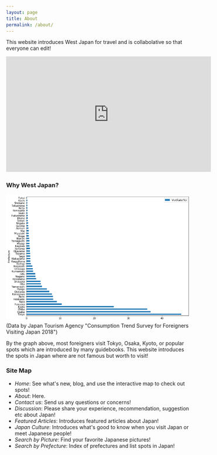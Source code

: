 ```yaml
---
layout: page
title: About
permalink: /about/
---
```


This website introduces West Japan for travel and is collabolative so that everyone can edit!

<iframe width="560" height="315" src="https://www.youtube.com/embed/KiwF4R9RQrY" frameborder="0" allow="accelerometer; autoplay; encrypted-media; gyroscope; picture-in-picture" allowfullscreen></iframe>

### Why West Japan?
<img src="https://github.com/alice0619/dh150.github.io/blob/master/visitrate.png?raw=true" alt="Visit Rate (%)" title="Visit Rate by Pref">
(Data by Japan Tourism Agency "Consumption Trend Survey for Foreigners Visiting Japan 2018")

By the graph above, most foreigners visit Tokyo, Osaka, Kyoto, or popular spots which are introduced by many guidebooks. This website introduces the spots in Japan where are not famous but worth to visit!

### Site Map
- *Home*: See what's new, blog, and use the interactive map to check out spots!
- *About*: Here.
- *Contact us*: Send us any questions or concerns!
- *Discussion*: Please share your experience, recommendation, suggestion etc about Japan!
- *Featured Articles*: Introduces featured articles about Japan!
- *Japan Culture*: Introduces what's good to know when you visit Japan or meet Japanese people!
- *Search by Picture*: Find your favorite Japanese pictures!
- *Search by Prefecture*: Index of prefectures and list spots in Japan!

